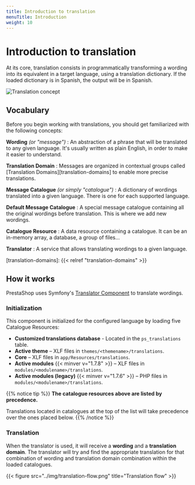 ```yaml
---
title: Introduction to translation
menuTitle: Introduction
weight: 10
---
```


# Introduction to translation

At its core, translation consists in programmatically transforming a wording into its equivalent in a target language, using a translation dictionary. If the loaded dictionary is in Spanish, the output will be in Spanish.

![Translation concept](../img/translation-concept.png)

## Vocabulary

Before you begin working with translations, you should get familiarized with the following concepts:

**Wording** _(or "message")_
: An abstraction of a phrase that will be translated to any given language. It's usually written as plain English, in order to make it easier to understand.

**Translation Domain**
: Messages are organized in contextual groups called [Translation Domains][translation-domains] to enable more precise translations.

**Message Catalogue** _(or simply "catalogue")_
: A dictionary of wordings translated into a given language. There is one for each supported language.

**Default Message Catalogue**
: A special message catalogue containing all the original wordings before translation. This is where we add new wordings.

**Catalogue Resource**
: A data resource containing a catalogue. It can be an in-memory array, a database, a group of files...

**Translator**
: A service that allows translating wordings to a given language.

[translation-domains]: {{< relref "translation-domains" >}}

## How it works

PrestaShop uses Symfony's [Translator Component](https://symfony.com/doc/3.4/translation.html) to translate wordings. 

### Initialization

This component is initialized for the configured language by loading five Catalogue Resources:

* **Customized translations database** - Located in the `ps_translations` table.
* **Active theme** – XLF files in `themes/<themename>/translations`.
* **Core** – XLF files in `app/Resources/translations`.
* **Active modules** {{< minver v="1.7.8" >}} – XLF files in `modules/<modulename>/translations`.
* **Active modules (legacy)** {{< minver v="1.7.6" >}} – PHP files in `modules/<modulename>/translations`.

{{% notice tip %}}
**The catalogue resources above are listed by precedence.** 

Translations located in catalogues at the top of the list will take precedence over the ones placed below.
{{% /notice %}}

### Translation

When the translator is used, it will receive a **wording** and a **translation domain**. The translator will try and find the appropriate translation for that combination of wording and translation domain combination within the loaded catalogues.


{{< figure src="../img/translation-flow.png" title="Translation flow" >}}
